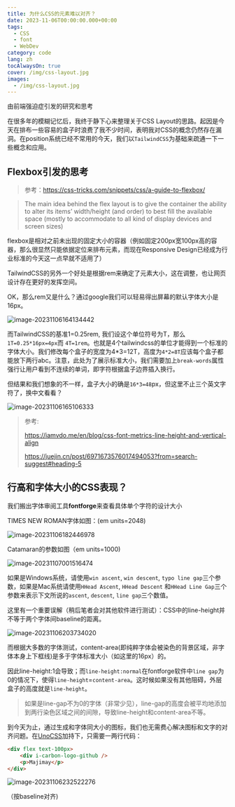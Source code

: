 ```yaml
---
title: 为什么CSS的元素难以对齐？
date: 2023-11-06T00:00:00.000+00:00
tags:
  - CSS
  - font
  - WebDev
category: code
lang: zh
tocAlwaysOn: true
cover: /img/css-layout.jpg
images:
  - /img/css-layout.jpg
---
```


由前端强迫症引发的研究和思考

<!--more-->

在很多年的模糊记忆后，我终于静下心来整理关于CSS Layout的思路。起因是今天在排布一些容易的盒子时浪费了我不少时间，表明我对CSS的概念仍然存在漏洞。在position系统已经不常用的今天，我们以`TailwindCSS`为基础来疏通一下一些概念和应用。

## Flexbox引发的思考

> 参考：<https://css-tricks.com/snippets/css/a-guide-to-flexbox/>

> The main idea behind the flex layout is to give the container the  ability to alter its items’ width/height (and order) to best fill the  available space (mostly to accommodate to all kind of display devices  and screen sizes)

flexbox是相对之前未出现的固定大小的容器（例如固定200px宽100px高的容器，那么很显然只能依据定位来排布元素，而现在Responsive Design已经成为行业标准的今天这一点早就不适用了）

TailwindCSS的另外一个好处是根据rem来确定了元素大小，这在调整，也让网页设计存在更好的发挥空间。

OK，那么rem又是什么？通过google我们可以轻易得出屏幕的默认字体大小是16px。

![image-20231106164134442](https://cfr2-img.flynncao.uk/image-20231106164134442.png)

而TailwindCSS的基准1=0.25rem, 我们设这个单位符号为T，那么`1T=0.25*16px=4px`而 `4T=1rem`。也就是4个tailwindcss的单位才能得到一个标准的字体大小。我们修改每个盒子的宽度为4*3=12T，高度为`4*2=8T`应该每个盒子都能放下两行abc。注意，此处为了展示标准大小，我们需要加上`break-words`属性强行让用户看到不连续的单词，即字符根据盒子边界插入换行。

但结果和我们想象的不一样，盒子大小的确是`16*3=48`px，但这里不止三个英文字符了，换中文看看？

![image-20231106165106333](https://cfr2-img.flynncao.uk/image-20231106165106333.png)

> 参考:
>
> <https://iamvdo.me/en/blog/css-font-metrics-line-height-and-vertical-align>
>
> <https://juejin.cn/post/6971673576017494053?from=search-suggest#heading-5>

## 行高和字体大小的CSS表现？

我们搬出字体审阅工具**fontforge**来查看具体单个字符的设计大小

TIMES NEW ROMAN字体如图：(em units=2048)

![image-20231106182446978](https://cfr2-img.flynncao.uk/image-20231106182446978.png)

Catamaran的参数如图（em units=1000)

![image-20231107001516474](https://cfr2-img.flynncao.uk/image-20231107001516474.png)

如果是Windows系统，请使用`win ascent`, `win descent`, `typo line gap`三个参数，如果是Mac系统请使用`HHead Ascent`, `HHead Descent` 和`HHead Line Gap`三个参数来表示下文所说的`ascent`, `descent`, `line gap`三个数值。

这里有一个重要误解（稍后笔者会对其他软件进行测试）：CSS中的line-height并不等于两个字体间baseline的距离。

![image-20231106203734020](https://cfr2-img.flynncao.uk/image-20231106203734020.png)

而根据大多数的字体测试，content-area(即纯粹字体会被染色的背景区域，非字体本身上下框线)是多于字体标准大小（如这里的16px）的。

因此line-height:1会导致；而`line-height:normal`在fontforge软件中`line gap`为0的情况下，使得`line-height`=`content-area`。这时候如果没有其他阻碍，外层盒子的高度就是`line-height`。

> 如果是line-gap不为0的字体（非常少见），line-gap的高度会被平均地添加到两行染色区域之间的间隙，导致line-height和content-area不等。

到今天为止，通过生成和字体同大小的图标，我们也无需费心解决图标和文字的对齐问题。在[UnoCSS](https://github.com/unocss/unocss)加持下，只需要一两行代码：

```html
<div flex text-100px>
    <div i-carbon-logo-github />
    <p>Majimay</p>
</div>
```

![image-20231106232522276](https://cfr2-img.flynncao.uk/image-20231106232522276.png)

（按baseline对齐)
